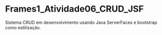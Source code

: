# Frames1_Atividade06_CRUD_JSF
Sistema CRUD em desenvolvimento usando Java ServerFaces e bootstrap como estilização.
